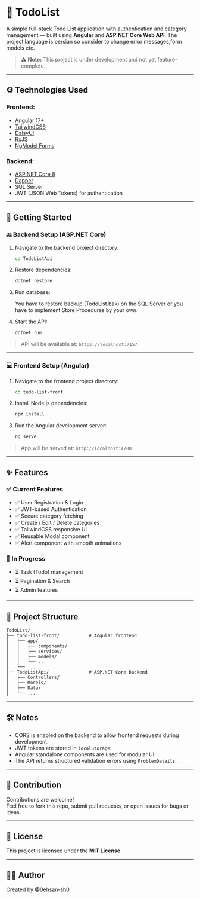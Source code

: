 # 📝 TodoList

A simple full-stack Todo List application with authentication and category management — built using **Angular** and **ASP.NET Core Web API**.
The project language is persian so consider to change error messages,form models etc.

> ⚠️ **Note:** This project is under development and not yet feature-complete.

---

## ⚙️ Technologies Used

### Frontend:
- [Angular 17+](https://angular.io/)
- [TailwindCSS](https://tailwindcss.com/)
- [DaisyUI](https://daisyui.com/)
- [RxJS](https://rxjs.dev/)
- [NgModel Forms](https://angular.io/guide/forms-overview)

### Backend:
- [ASP.NET Core 8](https://learn.microsoft.com/en-us/aspnet/core/)
- [Dapper](https://dappertutorial.net/)
- SQL Server
- JWT (JSON Web Tokens) for authentication

---

## 🚀 Getting Started

### 🔙 Backend Setup (ASP.NET Core)

1. Navigate to the backend project directory:

   ```bash
   cd TodoListApi
   ```

2. Restore dependencies:

   ```bash
   dotnet restore
   ```

3. Run database:

   You have to restore backup (TodoList.bak) on the SQL Server or you have to implement Store Procedures by your own.

4. Start the API:

   ```bash
   dotnet run
   ```

> API will be available at: `https://localhost:7157`

---

### 💻 Frontend Setup (Angular)

1. Navigate to the frontend project directory:

   ```bash
   cd todo-list-front
   ```

2. Install Node.js dependencies:

   ```bash
   npm install
   ```

3. Run the Angular development server:

   ```bash
   ng serve
   ```

> App will be served at: `http://localhost:4200`

---

## ✨ Features

### ✅ Current Features

- ✅ User Registration & Login
- ✅ JWT-based Authentication
- ✅ Secure category fetching
- ✅ Create / Edit / Delete categories
- ✅ TailwindCSS responsive UI
- ✅ Reusable Modal component
- ✅ Alert component with smooth animations

### 🔧 In Progress

- ⏳ Task (Todo) management
- ⏳ Pagination & Search
- ⏳ Admin features

---

## 📂 Project Structure

```
TodoList/
├── todo-list-front/           # Angular frontend
│   ├── app/
│   │   ├── components/
│   │   ├── services/
│   │   ├── models/
│   │   └── ...
│   └── ...
├── TodoListApi/               # ASP.NET Core backend
│   ├── Controllers/
│   ├── Models/
│   ├── Data/
│   └── ...
```

---

## 🛠 Notes

- CORS is enabled on the backend to allow frontend requests during development.
- JWT tokens are stored in `localStorage`.
- Angular standalone components are used for modular UI.
- The API returns structured validation errors using `ProblemDetails`.

---

## 🤝 Contribution

Contributions are welcome!  
Feel free to fork this repo, submit pull requests, or open issues for bugs or ideas.

---

## 📃 License

This project is licensed under the **MIT License**.

---

## 🙋‍♂️ Author

Created by [@0ehsan-sh0](https://github.com/0ehsan-sh0)